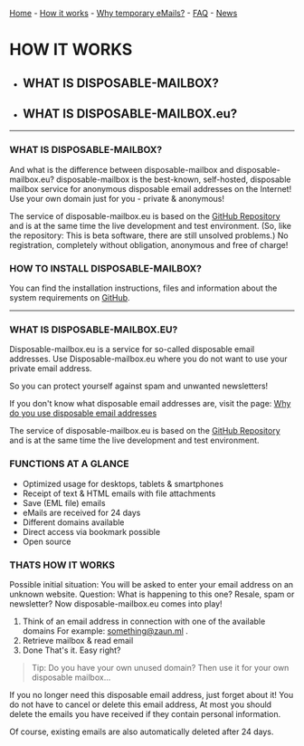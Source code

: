 [Home](https://gh.disposable-mailbox.eu/en/) - [How it works](https://gh.disposable-mailbox.eu/en/about.html) - [Why temporary eMails?](https://gh.disposable-mailbox.eu/en/why.html) - [FAQ](https://gh.disposable-mailbox.eu/en/FAQ.html) - [News](https://gh.disposable-mailbox.eu/en/news.html) 

# HOW IT WORKS

- ## WHAT IS DISPOSABLE-MAILBOX?
- ## WHAT IS DISPOSABLE-MAILBOX.eu?

---

### WHAT IS DISPOSABLE-MAILBOX?
And what is the difference between disposable-mailbox and disposable-mailbox.eu?
disposable-mailbox is the best-known, self-hosted, disposable mailbox service for anonymous disposable email addresses on the Internet!
Use your own domain just for you - private & anonymous!

The service of disposable-mailbox.eu is based on the [GitHub Repository](https://github.com/pfeifferch/disposable-mailbox) and is at the same time the live development and test environment.  (So, like the repository: This is beta software, there are still unsolved problems.)
No registration, completely without obligation, anonymous and free of charge!

### HOW TO INSTALL DISPOSABLE-MAILBOX? 
You can find the installation instructions, files and information about the system requirements on [GitHub](https://github.com/pfeifferch/disposable-mailbox).

---

### WHAT IS DISPOSABLE-MAILBOX.EU?

Disposable-mailbox.eu is a service for so-called disposable email addresses.
Use Disposable-mailbox.eu where you do not want to use your private email address.

So you can protect yourself against spam and unwanted newsletters!

If you don't know what disposable email addresses are, visit the page:
[Why do you use disposable email addresses](https://gh.disposable-mailbox.eu/en/why.html)

The service of disposable-mailbox.eu is based on the [GitHub Repository](https://github.com/pfeifferch/disposable-mailbox) and is at the same time the live development and test environment.

### FUNCTIONS AT A GLANCE

- Optimized usage for desktops, tablets & smartphones
- Receipt of text & HTML emails with file attachments
- Save (EML file) emails
- eMails are received for 24 days
- Different domains available
- Direct access via bookmark possible
- Open source

### THATS HOW IT WORKS

Possible initial situation:
 You will be asked to enter your email address on an unknown website.
Question:
 What is happening to this one?  Resale, spam or newsletter?
Now disposable-mailbox.eu comes into play!

1. Think of an email address in connection with one of the available domains
   For example: something@zaun.ml .
2. Retrieve mailbox & read email
3. Done
That's it.  Easy right?

> Tip:
> Do you have your own unused domain?
> Then use it for your own disposable mailbox...


If you no longer need this disposable email address, just forget about it!
You do not have to cancel or delete this email address,
At most you should delete the emails you have received if they contain personal information.

Of course, existing emails are also automatically deleted after 24 days.

